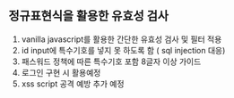 ## 정규표현식을 활용한 유효성 검사
  1. vanilla javascript를 활용한 간단한 유효성 검사 및 필터 적용
  2. id input에 특수기호를 넣지 못 하도록 함 ( sql injection 대응)
  3. 패스워드 정책에 따른 특수기호 포함 8글자 이상 가이드
  4. 로그인 구현 시 활용예정
  5. xss script 공격 예방 추가 예정
